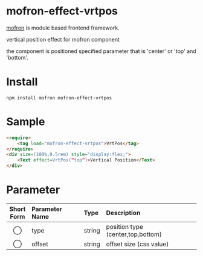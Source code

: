 # mofron-effect-vrtpos
[mofron](https://mofron.github.io/mofron/) is module based frontend framework.

vertical position effect for mofron component

the component is positioned specified parameter that is 'center' or 'top' and 'bottom'.


# Install
```
npm install mofron mofron-effect-vrtpos
```

# Sample
```html
<require>
    <tag load="mofron-effect-vrtpos">VrtPos</tag>
</require>
<div size=(100%,0.5rem) style="display:flex;">
    <Text effect=VrtPos("top")>Vertical Position</Text>
</div>
```

# Parameter

| Short<br>Form | Parameter Name | Type | Description |
|:-------------:|:---------------|:-----|:------------|
| ◯  | type | string | position type (center,top,bottom) |
| ◯  | offset | string | offset size (css value) |

